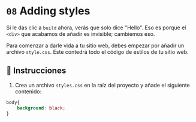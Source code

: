 # `08` Adding styles

Si le das clic a `build` ahora, verás que solo dice "Hello". Eso es porque el `<div>` que acabamos de añadir es invisible; cambiemos eso.

Para comenzar a darle vida a tu sitio web, debes empezar por añadir un archivo `style.css`. Este contedrá todo el código de estilos de tu sitio web.

## 📝 Instrucciones

1. Crea un archivo `styles.css` en la raíz del proyecto y añade el siguiente contenido:

```css
body{
    background: black;
}
```